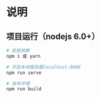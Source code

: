 # 说明

## 项目运行（nodejs 6.0+）
``` bash
# 安装依赖
npm i 或 yarn

# 开启本地服务器localhost:8088
npm run serve

# 发布环境
npm run build
```
